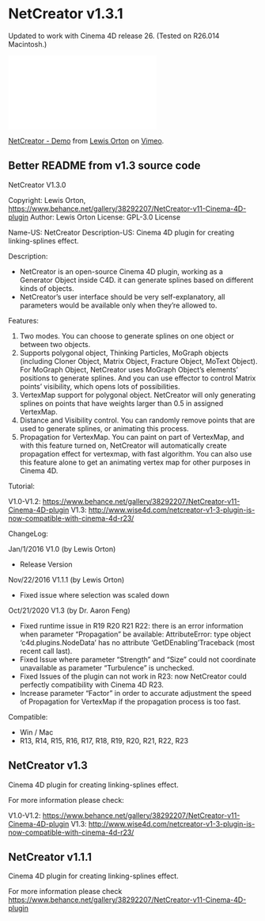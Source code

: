 # NetCreator v1.3.1
Updated to work with Cinema 4D release 26. (Tested on R26.014 Macintosh.)

<iframe src=“https://player.vimeo.com/video/170286115?h=472683af70” width=“640” height=“360” frameborder=“0” allow=“autoplay; fullscreen; picture-in-picture” allowfullscreen></iframe>
<p><a href=“https://vimeo.com/170286115”>NetCreator - Demo</a> from <a href=“https://vimeo.com/lewisorton”>Lewis Orton</a> on <a href=“https://vimeo.com”>Vimeo</a>.</p>

## Better README from v1.3 source code

NetCreator V1.3.0

Copyright: Lewis Orton, https://www.behance.net/gallery/38292207/NetCreator-v11-Cinema-4D-plugin
Author:    Lewis Orton
License:   GPL-3.0 License

Name-US: NetCreator
Description-US: Cinema 4D plugin for creating linking-splines effect.

Description:

- NetCreator is an open-source Cinema 4D plugin, working as a Generator Object inside C4D. it can generate splines based on different kinds of objects. 
- NetCreator’s user interface should be very self-explanatory, all parameters would be available only when they’re allowed to. 

Features:

1. Two modes. You can choose to generate splines on one object or between two objects.
2. Supports polygonal object, Thinking Particles, MoGraph objects (including Cloner Object, Matrix Object, Fracture Object, MoText Object). For MoGraph Object, NetCreator uses MoGraph Object’s elements’ positions to generate splines. And you can use effector to control Matrix points’ visibility, which opens lots of possibilities.
3. VertexMap support for polygonal object. NetCreator will only generating splines on points that have weights larger than 0.5 in assigned VertexMap.
4. Distance and Visibility control. You can randomly remove points that are used to generate splines, or animating this process.
5. Propagation for VertexMap. You can paint on part of VertexMap, and with this feature turned on, NetCreator will automatically create propagation effect for vertexmap, with fast algorithm. You can also use this feature alone to get an animating vertex map for other purposes in Cinema 4D.


Tutorial:

V1.0-V1.2: https://www.behance.net/gallery/38292207/NetCreator-v11-Cinema-4D-plugin
V1.3: http://www.wise4d.com/netcreator-v1-3-plugin-is-now-compatible-with-cinema-4d-r23/

ChangeLog:

Jan/1/2016 V1.0 (by Lewis Orton)
- Release Version

Nov/22/2016 V1.1.1 (by Lewis Orton)
- Fixed issue where selection was scaled down

Oct/21/2020 V1.3 (by Dr. Aaron Feng)
- Fixed runtime issue in R19 R20 R21 R22: there is an error information when parameter “Propagation” be available: AttributeError: type object ‘c4d.plugins.NodeData’ has no attribute ‘GetDEnabling’Traceback (most recent call last).
- Fixed Issue where parameter “Strength” and “Size” could not coordinate unavailable as parameter “Turbulence” is unchecked.
- Fixed Issues of the plugin can not work in R23: now NetCreator could perfectly compatibility with Cinema 4D R23.
- Increase parameter “Factor” in order to accurate adjustment the speed of Propagation for VertexMap if the propagation process is too fast. 

Compatible:

- Win / Mac
- R13, R14, R15, R16, R17, R18, R19, R20, R21, R22, R23


## NetCreator v1.3
Cinema 4D plugin for creating linking-splines effect.

For more information please check:

V1.0-V1.2: https://www.behance.net/gallery/38292207/NetCreator-v11-Cinema-4D-plugin
V1.3:      http://www.wise4d.com/netcreator-v1-3-plugin-is-now-compatible-with-cinema-4d-r23/

## NetCreator v1.1.1
Cinema 4D plugin for creating linking-splines effect.

For more information please check https://www.behance.net/gallery/38292207/NetCreator-v11-Cinema-4D-plugin
